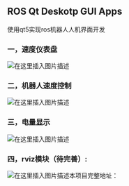 ## ROS Qt Deskotp GUI Apps
使用qt5实现ros机器人人机界面开发
### 一，速度仪表盘

![在这里插入图片描述](https://img-blog.csdnimg.cn/20200405102549333.gif)
### 二，机器人速度控制
![在这里插入图片描述](https://img-blog.csdnimg.cn/20200405104454149.png?x-oss-process=image/watermark,type_ZmFuZ3poZW5naGVpdGk,shadow_10,text_aHR0cHM6Ly9ibG9nLmNzZG4ubmV0L3FxXzM4NDQxNjky,size_16,color_FFFFFF,t_70)
### 三，电量显示
![在这里插入图片描述](https://img-blog.csdnimg.cn/20200405153102508.png)
### 四，rviz模块（待完善）:
![在这里插入图片描述](https://img-blog.csdnimg.cn/20200405151916473.png?x-oss-process=image/watermark,type_ZmFuZ3poZW5naGVpdGk,shadow_10,text_aHR0cHM6Ly9ibG9nLmNzZG4ubmV0L3FxXzM4NDQxNjky,size_16,color_FFFFFF,t_70)本项目完整地址：
